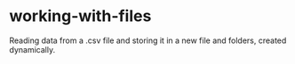 # working-with-files
Reading data from a .csv file and storing it in a new file and folders, created dynamically.
